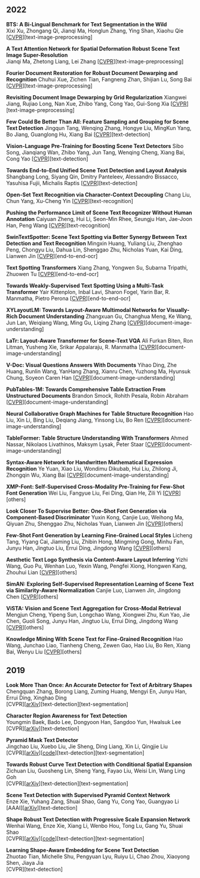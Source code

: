 ## 2022
**BTS: A Bi-Lingual Benchmark for Text Segmentation in the Wild**  
Xixi Xu, Zhongang Qi, Jianqi Ma, Honglun Zhang, Ying Shan, Xiaohu Qie
\[[CVPR](https://openaccess.thecvf.com/content/CVPR2022/papers/Xu_BTS_A_Bi-Lingual_Benchmark_for_Text_Segmentation_in_the_Wild_CVPR_2022_paper.pdf)\]\[text-image-preprocessing\]

**A Text Attention Network for Spatial Deformation Robust Scene Text Image Super-Resolution**  
Jianqi Ma, Zhetong Liang, Lei Zhang
\[[CVPR](https://openaccess.thecvf.com/content/CVPR2022/papers/Ma_A_Text_Attention_Network_for_Spatial_Deformation_Robust_Scene_Text_CVPR_2022_paper.pdf)\]\[text-image-preprocessing\]

**Fourier Document Restoration for Robust Document Dewarping and Recognition**
Chuhui Xue, Zichen Tian, Fangneng Zhan, Shijian Lu, Song Bai
\[[CVPR](https://openaccess.thecvf.com/content/CVPR2022/papers/Xue_Fourier_Document_Restoration_for_Robust_Document_Dewarping_and_Recognition_CVPR_2022_paper.pdf)\]\[text-image-preprocessing\]

**Revisiting Document Image Dewarping by Grid Regularization**
Xiangwei Jiang, Rujiao Long, Nan Xue, Zhibo Yang, Cong Yao, Gui-Song Xia
\[[CVPR](https://openaccess.thecvf.com/content/CVPR2022/papers/Jiang_Revisiting_Document_Image_Dewarping_by_Grid_Regularization_CVPR_2022_paper.pdf)\]\[text-image-preprocessing\]

**Few Could Be Better Than All: Feature Sampling and Grouping for Scene Text Detection**
Jingqun Tang, Wenqing Zhang, Hongye Liu, MingKun Yang, Bo Jiang, Guanglong Hu, Xiang Bai
\[[CVPR](https://openaccess.thecvf.com/content/CVPR2022/papers/Tang_Few_Could_Be_Better_Than_All_Feature_Sampling_and_Grouping_CVPR_2022_paper.pdf)\]\[text-detection\]

**Vision-Language Pre-Training for Boosting Scene Text Detectors**
Sibo Song, Jianqiang Wan, Zhibo Yang, Jun Tang, Wenqing Cheng, Xiang Bai, Cong Yao
\[[CVPR](https://openaccess.thecvf.com/content/CVPR2022/papers/Song_Vision-Language_Pre-Training_for_Boosting_Scene_Text_Detectors_CVPR_2022_paper.pdf)\]\[text-detection\]

**Towards End-to-End Unified Scene Text Detection and Layout Analysis**
Shangbang Long, Siyang Qin, Dmitry Panteleev, Alessandro Bissacco, Yasuhisa Fujii, Michalis Raptis
\[[CVPR](https://openaccess.thecvf.com/content/CVPR2022/papers/Long_Towards_End-to-End_Unified_Scene_Text_Detection_and_Layout_Analysis_CVPR_2022_paper.pdf)\]\[text-detection\]

**Open-Set Text Recognition via Character-Context Decoupling**
Chang Liu, Chun Yang, Xu-Cheng Yin
\[[CVPR](https://openaccess.thecvf.com/content/CVPR2022/papers/Liu_Open-Set_Text_Recognition_via_Character-Context_Decoupling_CVPR_2022_paper.pdf)\]\[text-recognition\]

**Pushing the Performance Limit of Scene Text Recognizer Without Human Annotation**
Caiyuan Zheng, Hui Li, Seon-Min Rhee, Seungju Han, Jae-Joon Han, Peng Wang
\[[CVPR](https://openaccess.thecvf.com/content/CVPR2022/papers/Zheng_Pushing_the_Performance_Limit_of_Scene_Text_Recognizer_Without_Human_CVPR_2022_paper.pdf)\]\[text-recognition\]

**SwinTextSpotter: Scene Text Spotting via Better Synergy Between Text Detection and Text Recognition**
Mingxin Huang, Yuliang Liu, Zhenghao Peng, Chongyu Liu, Dahua Lin, Shenggao Zhu, Nicholas Yuan, Kai Ding, Lianwen Jin
\[[CVPR](https://openaccess.thecvf.com/content/CVPR2022/papers/Huang_SwinTextSpotter_Scene_Text_Spotting_via_Better_Synergy_Between_Text_Detection_CVPR_2022_paper.pdf)\]\[end-to-end-ocr\]

**Text Spotting Transformers**
Xiang Zhang, Yongwen Su, Subarna Tripathi, Zhuowen Tu
\[[CVPR](https://openaccess.thecvf.com/content/CVPR2022/papers/Zhang_Text_Spotting_Transformers_CVPR_2022_paper.pdf)\]\[end-to-end-ocr\]

**Towards Weakly-Supervised Text Spotting Using a Multi-Task Transformer**
Yair Kittenplon, Inbal Lavi, Sharon Fogel, Yarin Bar, R. Manmatha, Pietro Perona
\[[CVPR](https://openaccess.thecvf.com/content/CVPR2022/papers/Kittenplon_Towards_Weakly-Supervised_Text_Spotting_Using_a_Multi-Task_Transformer_CVPR_2022_paper.pdf)\]\[end-to-end-ocr\]

**XYLayoutLM: Towards Layout-Aware Multimodal Networks for Visually-Rich Document Understanding**
Zhangxuan Gu, Changhua Meng, Ke Wang, Jun Lan, Weiqiang Wang, Ming Gu, Liqing Zhang
\[[CVPR](https://openaccess.thecvf.com/content/CVPR2022/papers/Gu_XYLayoutLM_Towards_Layout-Aware_Multimodal_Networks_for_Visually-Rich_Document_Understanding_CVPR_2022_paper.pdf)\]\[document-image-understanding\]

**LaTr: Layout-Aware Transformer for Scene-Text VQA**
Ali Furkan Biten, Ron Litman, Yusheng Xie, Srikar Appalaraju, R. Manmatha
\[[CVPR](https://openaccess.thecvf.com/content/CVPR2022/papers/Biten_LaTr_Layout-Aware_Transformer_for_Scene-Text_VQA_CVPR_2022_paper.pdf)\]\[document-image-understanding\]

**V-Doc: Visual Questions Answers With Documents**
Yihao Ding, Zhe Huang, Runlin Wang, YanHang Zhang, Xianru Chen, Yuzhong Ma, Hyunsuk Chung, Soyeon Caren Han
\[[CVPR](https://openaccess.thecvf.com/content/CVPR2022/papers/Ding_V-Doc_Visual_Questions_Answers_With_Documents_CVPR_2022_paper.pdf)\]\[document-image-understanding\]

**PubTables-1M: Towards Comprehensive Table Extraction From Unstructured Documents**
Brandon Smock, Rohith Pesala, Robin Abraham
\[[CVPR](https://openaccess.thecvf.com/content/CVPR2022/papers/Smock_PubTables-1M_Towards_Comprehensive_Table_Extraction_From_Unstructured_Documents_CVPR_2022_paper.pdf)\]\[document-image-understanding\]

**Neural Collaborative Graph Machines for Table Structure Recognition**
Hao Liu, Xin Li, Bing Liu, Deqiang Jiang, Yinsong Liu, Bo Ren
\[[CVPR](https://openaccess.thecvf.com/content/CVPR2022/papers/Liu_Neural_Collaborative_Graph_Machines_for_Table_Structure_Recognition_CVPR_2022_paper.pdf)\]\[document-image-understanding\]

**TableFormer: Table Structure Understanding With Transformers**
Ahmed Nassar, Nikolaos Livathinos, Maksym Lysak, Peter Staar
\[[CVPR](https://openaccess.thecvf.com/content/CVPR2022/papers/Nassar_TableFormer_Table_Structure_Understanding_With_Transformers_CVPR_2022_paper.pdf)\]\[document-image-understanding\]

**Syntax-Aware Network for Handwritten Mathematical Expression Recognition**
Ye Yuan, Xiao Liu, Wondimu Dikubab, Hui Liu, Zhilong Ji, Zhongqin Wu, Xiang Bai
\[[CVPR](https://openaccess.thecvf.com/content/CVPR2022/papers/Yuan_Syntax-Aware_Network_for_Handwritten_Mathematical_Expression_Recognition_CVPR_2022_paper.pdf)\]\[document-image-understanding\]

**XMP-Font: Self-Supervised Cross-Modality Pre-Training for Few-Shot Font Generation**
Wei Liu, Fangyue Liu, Fei Ding, Qian He, Zili Yi
\[[CVPR](https://openaccess.thecvf.com/content/CVPR2022/papers/Liu_XMP-Font_Self-Supervised_Cross-Modality_Pre-Training_for_Few-Shot_Font_Generation_CVPR_2022_paper.pdf)\]\[others\]

**Look Closer To Supervise Better: One-Shot Font Generation via Component-Based Discriminator**
Yuxin Kong, Canjie Luo, Weihong Ma, Qiyuan Zhu, Shenggao Zhu, Nicholas Yuan, Lianwen Jin
\[[CVPR](https://openaccess.thecvf.com/content/CVPR2022/papers/Kong_Look_Closer_To_Supervise_Better_One-Shot_Font_Generation_via_Component-Based_CVPR_2022_paper.pdf)\]\[others\]

**Few-Shot Font Generation by Learning Fine-Grained Local Styles**
Licheng Tang, Yiyang Cai, Jiaming Liu, Zhibin Hong, Mingming Gong, Minhu Fan, Junyu Han, Jingtuo Liu, Errui Ding, Jingdong Wang
\[[CVPR](https://openaccess.thecvf.com/content/CVPR2022/papers/Tang_Few-Shot_Font_Generation_by_Learning_Fine-Grained_Local_Styles_CVPR_2022_paper.pdf)\]\[others\]

**Aesthetic Text Logo Synthesis via Content-Aware Layout Inferring**
Yizhi Wang, Guo Pu, Wenhan Luo, Yexin Wang, Pengfei Xiong, Hongwen Kang, Zhouhui Lian
\[[CVPR](https://openaccess.thecvf.com/content/CVPR2022/papers/Wang_Aesthetic_Text_Logo_Synthesis_via_Content-Aware_Layout_Inferring_CVPR_2022_paper.pdf)\]\[others\]

**SimAN: Exploring Self-Supervised Representation Learning of Scene Text via Similarity-Aware Normalization**
Canjie Luo, Lianwen Jin, Jingdong Chen
\[[CVPR](https://openaccess.thecvf.com/content/CVPR2022/papers/Luo_SimAN_Exploring_Self-Supervised_Representation_Learning_of_Scene_Text_via_Similarity-Aware_CVPR_2022_paper.pdf)\]\[others\]

**ViSTA: Vision and Scene Text Aggregation for Cross-Modal Retrieval**
Mengjun Cheng, Yipeng Sun, Longchao Wang, Xiongwei Zhu, Kun Yao, Jie Chen, Guoli Song, Junyu Han, Jingtuo Liu, Errui Ding, Jingdong Wang
\[[CVPR](https://openaccess.thecvf.com/content/CVPR2022/papers/Cheng_ViSTA_Vision_and_Scene_Text_Aggregation_for_Cross-Modal_Retrieval_CVPR_2022_paper.pdf)\]\[others\]

**Knowledge Mining With Scene Text for Fine-Grained Recognition**
Hao Wang, Junchao Liao, Tianheng Cheng, Zewen Gao, Hao Liu, Bo Ren, Xiang Bai, Wenyu Liu
\[[CVPR](https://openaccess.thecvf.com/content/CVPR2022/papers/Wang_Knowledge_Mining_With_Scene_Text_for_Fine-Grained_Recognition_CVPR_2022_paper.pdf)\]\[others\]

## 2019
**Look More Than Once: An Accurate Detector for Text of Arbitrary Shapes**  
Chengquan Zhang, Borong Liang, Zuming Huang, Mengyi En, Junyu Han, Errui Ding, Xinghao Ding  
\[CVPR\]\[[arXiv](https://arxiv.org/pdf/1904.06535.pdf)\]\[text-detection\]\[text-segmentation\]

**Character Region Awareness for Text Detection**  
Youngmin Baek, Bado Lee, Dongyoon Han, Sangdoo Yun, Hwalsuk Lee  
\[CVPR\]\[[arXiv](https://arxiv.org/abs/1904.01941)\]\[text-detection\]

**Pyramid Mask Text Detector**  
Jingchao Liu, Xuebo Liu, Jie Sheng, Ding Liang, Xin Li, Qingjie Liu  
\[CVPR\]\[[arXiv](https://arxiv.org/pdf/1903.11800.pdf)\]\[[code](https://github.com/STVIR/PMTD)\]\[text-detection\]\[text-segmentation\]

**Towards Robust Curve Text Detection with Conditional Spatial Expansion**  
Zichuan Liu, Guosheng Lin, Sheng Yang, Fayao Liu, Weisi Lin, Wang Ling Goh  
\[CVPR\]\[[arXiv](https://arxiv.org/abs/1903.08836)\]\[text-detection\]\[text-segmentation\]

**Scene Text Detection with Supervised Pyramid Context Network**  
Enze Xie, Yuhang Zang, Shuai Shao, Gang Yu, Cong Yao, Guangyao Li  
\[AAAI\]\[[arXiv](https://arxiv.org/pdf/1811.08605.pdf)\]\[text-detection\]

**Shape Robust Text Detection with Progressive Scale Expansion Network**  
Wenhai Wang, Enze Xie, Xiang Li, Wenbo Hou, Tong Lu, Gang Yu, Shuai Shao  
\[CVPR\]\[[arXiv](https://arxiv.org/abs/1806.02559)\]\[[code](https://github.com/whai362/PSENet)\]\[text-detection\]\[text-segmentation\]

**Learning Shape-Aware Embedding for Scene Text Detection**  
Zhuotao Tian, Michelle Shu, Pengyuan Lyu, Ruiyu Li, Chao Zhou, Xiaoyong Shen, Jiaya Jia  
\[CVPR\]\[text-detection\]

